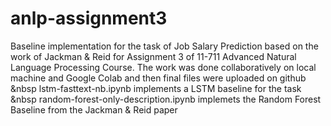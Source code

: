 # anlp-assignment3
Baseline implementation for the task of Job Salary Prediction based on the work of Jackman & Reid for Assignment 3 of 11-711 Advanced Natural Language Processing Course. The work was done collaboratively on local machine and Google Colab and then final files were uploaded on github
&nbsp lstm-fasttext-nb.ipynb implements a LSTM baseline for the task
&nbsp random-forest-only-description.ipynb implemets the Random Forest Baseline from the Jackman & Reid paper
